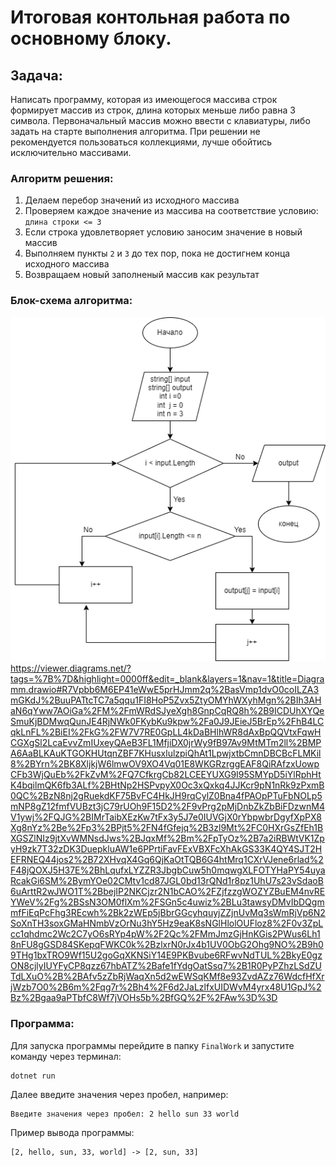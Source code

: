 # Итоговая контольная работа по основному блоку.

## Задача:
Написать программу, которая из имеющегося массива строк формирует массив из строк, длина которых меньше либо равна 3 символа. Первоначальный массив можно ввести с клавиатуры, либо задать на старте выполнения алгоритма. При решении не рекомендуется пользоваться коллекциями, лучше обойтись исключительно массивами.

### Алгоритм решения:
1. Делаем перебор значений из исходного массива
2. Проверяем каждое значение из массива на соответствие условию: `длина строки <= 3` 
3. Если строка удовлетворяет условию заносим значение в новый массив
4. Выполняем пункты `2` и `3` до тех пор, пока не достигнем конца исходного массива
5. Возвращаем новый заполненый массив как результат

### Блок-схема алгоритма:
![Diagramma](/Diagramma/Diagramma.png)
 https://viewer.diagrams.net/?tags=%7B%7D&highlight=0000ff&edit=_blank&layers=1&nav=1&title=Diagramm.drawio#R7Vpbb6M6EP41eWwE5prHJmm2q%2BasVmp1dvO0coILZA3mGKdJ%2BuuPATtcTC7a5qqu1FI8HoP5Zvx5ZtyOMYhWXyhMgn%2BIh3AHaN6qYww7AOiGa%2FM%2FmWRdSJyeXgh8GnpCqRQ8h%2B9ICDUhXYQeSmuKjBDMwqQunJE4RjNWk0FKybKu9kpw%2Fa0J9JEieJ5BrEp%2FhB4LCqkLnFL%2BiEI%2FkG%2FW7V7RE0GpLL4kDaBHlhWR8dAxBpQQVtxFqwHCGXgSl2LcaEvvZmIUxeyQAeB3FL1MfjiDX0jrWy9fB97Av9MtMTm2ll%2BMPA6AaBLKAuKTGOKHUtqnZBF7KHusxlulzpiQhAt1LpwjxtbCmnDBCBcFLMKil8%2BYrn%2BK8XljkjW6lmwOV9XO4Vq01E8WKGRzrggEAF8QiRAfzxUowpCFb3WjQuEb%2FkZvM%2FQ7CfkrgCb82LCEEYUXG9I95SMYpD5iYlRphHtK4bqilmQK6fb3ALf%2BHtNp2HSPvpyX0Oc3xQxkq4JJKcr9pN1nRk9zPxmB0QC%2BzN8nj2gRuekdKF75BvFC4HkJH9rqCylZ0Bna4fPAOpPTuFbNOLp5mNP8gZ12fmfVUBzt3jC79rUOh9F15D2%2F9vPrg2pMjDnbZkZbBiFDzwnM4V1ywj%2FQJG%2BIMrTaibXEzKw7tFx3y5J7e0IUVGjX0rYbpwbrDgyfXpPX8Xg8nYz%2Be%2Fp3%2BPjt5%2FN4fGfejq%2B3zl9Mt%2FC0HXrGsZfEh1BXGSZlNIz9jtXvWMNsdJws%2BJqxMf%2Bm%2FpTyOz%2B7a2iRBWtVK1ZpyH9zk7T32zDK3DuepkluAW1e6PPrtiFavFExVBXFcXhAkGS33K4QY4SJT2HEFRNEQ44jos2%2B72XHvqX4Gq6QjKaOtTQB6G4htMrq1CXrVJene6rlad%2F48jQOXJ5H37E%2BhLqufxLYZZR3JbgbCuw5h0mqwgXLFOTYHaPY54uyaRcakGi6SM%2BymYOe02CMtv1cd87JGL0bd13rQNd1r8pz1UhU7s23vSdaoB6uArttR2wJWO1T%2BbejIP2NKCjzr2N1bCAO%2FZjfzzgWOZYZBuEM4nvREYWeV%2Fg%2BSsN3OM0flXm%2FSGn5c4uwiz%2BLu3tawsyDMvIbDQgmmfFiEqPcFhg3REcwh%2Bk2zWEp5jBbrGGcyhquyjZZjnUvMq3sWmRjVp6N2SoXnTH3soxGMaHNmbVzOrNu3hY5Hz9eaK8sNGlHlolOUFloz8%2F0v3ZpLcc1qhdmc2Wc2C7yO6sRYp4pW%2F2Qc%2FMmJmzGjHnKGis2PWus6Lh18nFU8gGSD84SKepqFWKC0k%2BzlxrN0rJx4b1UV0ObG2Ohg9NO%2B9h09THg1bxTRO9Wf15U2goGqXKNSiY14E9PKBvube6RFwvNdTUL%2BkyE0gzON8cjlyIUYFyCP8qzz67hbATZ%2Bafe1fYdgOatSsq7%2B1R0PyPZhzLSdZUTdLXuO%2B%2BAfv5zZbRjWaqXn5d2wEWSqKMf8e93ZvdAZz76WdcfHfXrjWzb7O0%2B6m%2Fqg7r%2Bh4%2F6d2JaLzlfxUIDWvM4yrx48U1GpJ%2Bz%2Bgaa9aPTbfC8Wf7jVOHs5b%2BfGQ%2F%2FAw%3D%3D  


### Программа:
Для запуска программы перейдите в папку `FinalWork` и запустите команду через терминал:
```
dotnet run 
```
Далее введите значения через пробел, например:
```
Введите значения через пробел: 2 hello sun 33 world
```
Пример вывода программы:
```
[2, hello, sun, 33, world] -> [2, sun, 33]
```